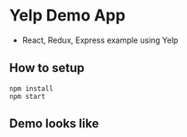 # Yelp Demo App
- React, Redux, Express example using Yelp

## How to setup
```
npm install
npm start
```

## Demo looks like



